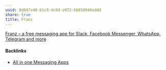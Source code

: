 ```yaml
---
uuid: 0d047e48-b1c9-4c0d-a972-bb850946eddd
share: true
title: Franz
---
```

[Franz – a free messaging app for Slack, Facebook Messenger, WhatsApp, Telegram and more](https://meetfranz.com/#download)

#### Backlinks

* [All in one Messaging Apps](/e8c4e842-a58c-4418-bad9-fcd3571fae50)